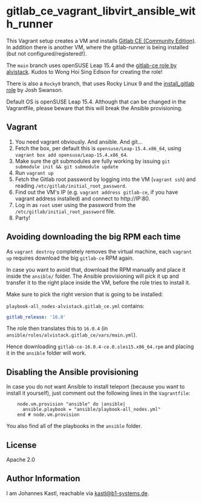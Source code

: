 # gitlab_ce_vagrant_libvirt_ansible_with_runner

This Vagrant setup creates a VM and installs [Gitlab CE (Community
Edition)](https://netbox.dev/). In addition there is another VM, where the
gitlab-runner is being installed (but not configured/registered!).

The `main` branch uses openSUSE Leap 15.4 and the [gitlab-ce role by
alvistack](https://github.com/alvistack/ansible-role-gitlab_ce). Kudos to Wong
Hoi Sing Edison for creating the role!

There is also a `Rocky9` branch, that uses Rocky Linux 9 and the [install_gitlab
role](https://github.com/jjaswanson4/jdc/tree/main/roles/install_gitlab/)
by Josh Swanson.

Default OS is openSUSE Leap 15.4. Although that can be changed in the
Vagrantfile, please beware that this will break the Ansible provisioning.

## Vagrant

1. You need vagrant obviously. And ansible. And git...
1. Fetch the box, per default this is `opensuse/Leap-15.4.x86_64`, using
   `vagrant box add opensuse/Leap-15.4.x86_64`.
1. Make sure the git submodules are fully working by issuing `git submodule init
   && git submodule update`
1. Run `vagrant up`
1. Fetch the Gitlab root password by logging into the VM (`vagrant ssh`) and
   reading `/etc/gitlab/initial_root_password`.
1. Find out the VM's IP (e.g. `vagrant address gitlab-ce`, if you have vagrant
   address installed) and connect to http://IP:80.
1. Log in as `root` user using the password from the
   `/etc/gitlab/initial_root_password` file.
1. Party!

## Avoiding downloading the big RPM each time

As `vagrant destroy` completely removes the virtual machine, each `vagrant up`
requires download the big `gitlab-ce` RPM again.

In case you want to avoid that, download the RPM manually and place it inside
the `ansible/` folder. The Ansible provisioning will pick it up and transfer it
to the right place inside the VM, before the role tries to install it.

Make sure to pick the right version that is going to be installed:

`playbook-all_nodes-alvistack.gitlab_ce.yml` contains:

```yaml
gitlab_release: '16.0'
```

The role then translates this to `16.0.4` (in
`ansible/roles/alvistack.gitlab_ce/vars/main.yml`).

Hence downloading `gitlab-ce-16.0.4-ce.0.sles15.x86_64.rpm` and placing it in
the `ansible` folder will work.

## Disabling the Ansible provisioning

In case you do not want Ansible to install teleport (because you want to install
it yourself), just comment out the following lines in the `Vagrantfile`:

```hcl
    node.vm.provision "ansible" do |ansible|
      ansible.playbook = "ansible/playbook-all_nodes.yml"
    end # node.vm.provision
```

You also find all of the playbooks in the `ansible` folder.

## License

Apache 2.0

## Author Information

I am Johannes Kastl, reachable via kastl@b1-systems.de.

